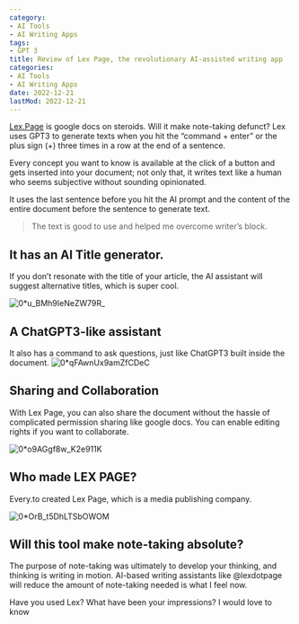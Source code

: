 ```yaml
---
category:
- AI Tools
- AI Writing Apps
tags:
- GPT 3
title: Review of Lex Page, the revolutionary AI-assisted writing app
categories:
- AI Tools
- AI Writing Apps
date: 2022-12-21
lastMod: 2022-12-21
---
```

[Lex.Page](https://lex.page/) is google docs on steroids. Will it make note-taking defunct? Lex uses GPT3 to generate texts when you hit the “command + enter” or the plus sign (+) three times in a row at the end of a sentence.

Every concept you want to know is available at the click of a button and gets inserted into your document; not only that, it writes text like a human who seems subjective without sounding opinionated.

It uses the last sentence before you hit the AI prompt and the content of the entire document before the sentence to generate text.

> The text is good to use and helped me overcome writer’s block.

## It has an AI Title generator.

If you don’t resonate with the title of your article, the AI assistant will suggest alternative titles, which is super cool.

![0*u_BMh9IeNeZW79R_](https://mataroa.blog/images/0489a2b4.png)

## A ChatGPT3-like assistant
It also has a command to ask questions, just like ChatGPT3 built inside the document.
![0*qFAwnUx9amZfCDeC](https://mataroa.blog/images/46d4df8c.png)

## Sharing and Collaboration
With Lex Page, you can also share the document without the hassle of complicated permission sharing like google docs. You can enable editing rights if you want to collaborate.

![0*o9AGgf8w_K2e911K](https://mataroa.blog/images/614df9b0.png)

## Who made LEX PAGE?
Every.to created Lex Page, which is a media publishing company.

![0*OrB_t5DhLTSbOWOM](https://mataroa.blog/images/aa4adc65.png)

## Will this tool make note-taking absolute?

The purpose of note-taking was ultimately to develop your thinking, and thinking is writing in motion. AI-based writing assistants like @lexdotpage will reduce the amount of note-taking needed is what I feel now.

Have you used Lex? What have been your impressions? I would love to know
